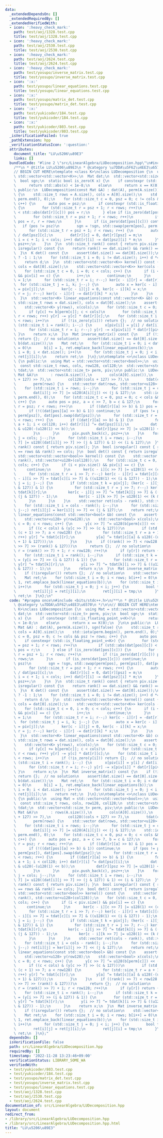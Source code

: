 ```yaml
---
data:
  _extendedDependsOn: []
  _extendedRequiredBy: []
  _extendedVerifiedWith:
  - icon: ':heavy_check_mark:'
    path: test/aoj/1328.test.cpp
    title: test/aoj/1328.test.cpp
  - icon: ':heavy_check_mark:'
    path: test/aoj/2530.test.cpp
    title: test/aoj/2530.test.cpp
  - icon: ':heavy_check_mark:'
    path: test/aoj/2624.test.cpp
    title: test/aoj/2624.test.cpp
  - icon: ':heavy_check_mark:'
    path: test/yosupo/inverse_matrix.test.cpp
    title: test/yosupo/inverse_matrix.test.cpp
  - icon: ':x:'
    path: test/yosupo/linear_equations.test.cpp
    title: test/yosupo/linear_equations.test.cpp
  - icon: ':x:'
    path: test/yosupo/matrix_det.test.cpp
    title: test/yosupo/matrix_det.test.cpp
  - icon: ':x:'
    path: test/yukicoder/184.test.cpp
    title: test/yukicoder/184.test.cpp
  - icon: ':x:'
    path: test/yukicoder/803.test.cpp
    title: test/yukicoder/803.test.cpp
  _isVerificationFailed: true
  _pathExtension: hpp
  _verificationStatusIcon: ':question:'
  attributes:
    document_title: "LU\u5206\u89E3"
    links: []
  bundledCode: "#line 2 \"src/LinearAlgebra/LUDecomposition.hpp\"\n#include <bits/stdc++.h>\n\
    /**\n * @title LU\u5206\u89E3\n * @category \u7DDA\u5F62\u4EE3\u6570\n */\n\n\
    // BEGIN CUT HERE\ntemplate <class K>\nclass LUDecomposition {\n  using Mat =\
    \ std::vector<std::vector<K>>;\n  Mat dat;\n  std::vector<std::size_t> perm, piv;\n\
    \  bool sgn;\n  static bool is_zero(K x) {\n    if constexpr (std::is_floating_point_v<K>)\n\
    \      return std::abs(x) < 1e-8;\n    else\n      return x == K(0);\n  }\n\n\
    \ public:\n  LUDecomposition(const Mat &A) : dat(A), perm(A.size()), sgn(false)\
    \ {\n    std::size_t rows = A.size(), cols = A[0].size();\n    std::iota(perm.begin(),\
    \ perm.end(), 0);\n    for (std::size_t c = 0, psz = 0; c != cols && psz != rows;\
    \ c++) {\n      auto pos = psz;\n      if constexpr (std::is_floating_point_v<K>)\
    \ {\n        for (std::size_t r = psz + 1; r < rows; r++)\n          if (std::abs(dat[pos][c])\
    \ < std::abs(dat[r][c])) pos = r;\n      } else if (is_zero(dat[pos][c])) {\n\
    \        for (std::size_t r = psz + 1; r < rows; r++)\n          if (!is_zero(dat[r][c]))\
    \ pos = r, r = rows;\n      }\n      if (is_zero(dat[pos][c])) continue;\n   \
    \   if (pos != psz)\n        sgn = !sgn, std::swap(perm[pos], perm[psz]), dat[pos].swap(dat[psz]);\n\
    \      for (std::size_t r = psz + 1; r < rows; r++) {\n        auto m = dat[r][c]\
    \ / dat[psz][c];\n        dat[r][c] = 0, dat[r][psz] = m;\n        for (std::size_t\
    \ i = c + 1; i < cols; i++) dat[r][i] -= dat[psz][i] * m;\n      }\n      piv.emplace_back(c),\
    \ psz++;\n    }\n  }\n  std::size_t rank() const { return piv.size(); }\n  bool\
    \ isregular() const {\n    return rank() == dat.size() && rank() == dat[0].size();\n\
    \  }\n  K det() const {\n    assert(dat.size() == dat[0].size());\n    K d = sgn\
    \ ? -1 : 1;\n    for (std::size_t i = 0; i != dat.size(); i++) d *= dat[i][i];\n\
    \    return d;\n  }\n  std::vector<std::vector<K>> kernel() const {\n    std::size_t\
    \ cols = dat[0].size();\n    std::vector<std::vector<K>> ker(cols - rank(), std::vector<K>(cols));\n\
    \    for (std::size_t c = 0, i = 0; c < cols; c++) {\n      if (i < piv.size()\
    \ && piv[i] == c) {\n        i++;\n        continue;\n      }\n      ker[c - i][c]\
    \ = 1;\n      for (std::size_t r = i; r--;) ker[c - i][r] = -dat[r][c];\n    \
    \  for (std::size_t j = i, k; j--;) {\n        auto x = ker[c - i][j] / dat[j][k\
    \ = piv[j]];\n        ker[c - i][j] = 0, ker[c - i][k] = x;\n        for (std::size_t\
    \ r = j; r--;) ker[c - i][r] -= dat[r][k] * x;\n      }\n    }\n    return ker;\n\
    \  }\n  std::vector<K> linear_equations(const std::vector<K> &b) const {\n   \
    \ std::size_t rows = dat.size(), cols = dat[0].size();\n    assert(rows <= b.size());\n\
    \    std::vector<K> y(rows), x(cols);\n    for (std::size_t c = 0; c < rows; c++)\n\
    \      if (y[c] += b[perm[c]]; c < cols)\n        for (std::size_t r = c + 1;\
    \ r < rows; r++) y[r] -= y[c] * dat[r][c];\n    for (std::size_t i = rank(); i\
    \ < rows; i++)\n      if (!is_zero(y[i])) return {};  // no solution\n    for\
    \ (std::size_t i = rank(); i--;) {\n      x[piv[i]] = y[i] / dat[i][piv[i]];\n\
    \      for (std::size_t r = i; r--;) y[r] -= x[piv[i]] * dat[r][piv[i]];\n   \
    \ }\n    return x;\n  }\n  Mat inverse_matrix() const {\n    if (!isregular())\
    \ return {};  // no solution\n    assert(dat.size() == dat[0].size());\n    std::vector<K>\
    \ b(dat.size());\n    Mat ret;\n    for (std::size_t i = 0; i < dat.size(); b[i++]\
    \ = 0)\n      b[i] = 1, ret.emplace_back(linear_equations(b));\n    for (std::size_t\
    \ i = 0; i < dat.size(); i++)\n      for (std::size_t j = 0; j < i; j++) std::swap(ret[i][j],\
    \ ret[j][i]);\n    return ret;\n  }\n};\n\ntemplate <>\nclass LUDecomposition<bool>\
    \ {\n public:\n  using Mat = std::vector<std::vector<bool>>;\n  using u128 = __uint128_t;\n\
    \  const std::size_t rows, cols, row128, col128;\n  std::vector<std::vector<u128>>\
    \ tdat;\n  std::vector<std::size_t> perm, piv;\n\n public:\n  LUDecomposition(const\
    \ Mat &A)\n      : rows(A.size()),\n        cols(A[0].size()),\n        row128((rows\
    \ + 127) >> 7),\n        col128((cols + 127) >> 7),\n        tdat(cols, std::vector<u128>(row128)),\n\
    \        perm(rows) {\n    std::vector dat(rows, std::vector<u128>(col128));\n\
    \    for (std::size_t i = rows; i--;)\n      for (std::size_t j = cols; j--;)\n\
    \        dat[i][j >> 7] |= u128(A[i][j]) << (j & 127);\n    std::iota(perm.begin(),\
    \ perm.end(), 0);\n    for (std::size_t c = 0, psz = 0; c < cols && psz < rows;\
    \ c++) {\n      auto pos = psz, a = c >> 7, b = c & 127;\n      for (std::size_t\
    \ r = psz; r < rows; r++)\n        if ((dat[r][a] >> b) & 1) pos = r, r = rows;\n\
    \      if (!((dat[pos][a] >> b) & 1)) continue;\n      if (pos != psz) std::swap(perm[pos],\
    \ perm[psz]), dat[pos].swap(dat[psz]);\n      for (std::size_t r = psz + 1; r\
    \ < rows; r++) {\n        if ((dat[r][a] >> b) & 1) {\n          for (auto i =\
    \ a + 1; i < col128; i++) dat[r][i] ^= dat[psz][i];\n          dat[r][a] ^= dat[psz][a]\
    \ & u128(-(u128(1) << b));\n          dat[r][psz >> 7] |= u128(1) << (psz & 127);\n\
    \        }\n      }\n      piv.push_back(c), psz++;\n    }\n    for (std::size_t\
    \ j = cols; j--;)\n      for (std::size_t i = rows; i--;)\n        tdat[j][i >>\
    \ 7] |= u128((dat[i][j >> 7] >> (j & 127)) & 1) << (i & 127);\n  }\n  std::size_t\
    \ rank() const { return piv.size(); }\n  bool isregular() const { return rank()\
    \ == rows && rank() == cols; }\n  bool det() const { return isregular(); }\n \
    \ std::vector<std::vector<bool>> kernel() const {\n    std::vector ker(cols -\
    \ rank(), std::vector<u128>(col128));\n    for (std::size_t c = 0, i = 0; c <\
    \ cols; c++) {\n      if (i < piv.size() && piv[i] == c) {\n        i++;\n   \
    \     continue;\n      }\n      ker[c - i][c >> 7] |= u128(1) << (c & 127);\n\
    \      for (std::size_t r = i >> 7; r--;) ker[c - i][r] = tdat[c][r];\n      ker[c\
    \ - i][i >> 7] = tdat[c][i >> 7] & ((u128(1) << (i & 127)) - 1);\n      for (std::size_t\
    \ j = i; j--;) {\n        if (std::size_t k = piv[j]; (ker[c - i][j >> 7] >> (j\
    \ & 127)) & 1) {\n          for (std::size_t r = j >> 7; r--;) ker[c - i][r] ^=\
    \ tdat[k][r];\n          ker[c - i][j >> 7] ^= tdat[k][j >> 7] & ((u128(1) <<\
    \ (j & 127)) - 1);\n          ker[c - i][k >> 7] |= u128(1) << (k & 127);\n  \
    \      }\n      }\n    }\n    std::vector ret(cols - rank(), std::vector<bool>(cols));\n\
    \    for (std::size_t i = cols - rank(); i--;)\n      for (std::size_t j = cols;\
    \ j--;) ret[i][j] = ker[i][j >> 7] << (j & 127);\n    return ret;\n  }\n  std::vector<bool>\
    \ linear_equations(const std::vector<bool> &b) const {\n    assert(rows <= b.size());\n\
    \    std::vector<u128> y(row128);\n    std::vector<bool> x(cols);\n    for (std::size_t\
    \ c = 0; c < rows; c++) {\n      y[c >> 7] ^= u128(b[perm[c]]) << (c & 127);\n\
    \      if ((c < cols) & (y[c >> 7] >> (c & 127)))\n        if (std::size_t a =\
    \ (c + 1) >> 7; a < row128) {\n          for (std::size_t r = a + 1; r < row128;\
    \ r++) y[r] ^= tdat[c][r];\n          y[a] ^= tdat[c][a] & u128(-(u128(1) << ((c\
    \ + 1) & 127)));\n        }\n    }\n    if ((rank() >> 7) < row128 && (y[rank()\
    \ >> 7] >> (rank() & 127)))\n      return {};  // no solution\n    for (std::size_t\
    \ r = (rank() >> 7) + 1; r < row128; r++)\n      if (y[r]) return {};  // no solution\n\
    \    for (std::size_t i = rank(); i--;)\n      if (std::size_t k = piv[i]; (x[k]\
    \ = (y[i >> 7] >> (i & 127)) & 1)) {\n        for (std::size_t r = i >> 7; r--;)\
    \ y[r] ^= tdat[k][r];\n        y[i >> 7] ^= tdat[k][i >> 7] & ((u128(1) << (i\
    \ & 127)) - 1);\n      }\n    return x;\n  }\n  Mat inverse_matrix() const {\n\
    \    if (!isregular()) return {};  // no solution\n    std::vector<bool> b(rows);\n\
    \    Mat ret;\n    for (std::size_t i = 0; i < rows; b[i++] = 0)\n      b[i] =\
    \ 1, ret.emplace_back(linear_equations(b));\n    for (std::size_t i = 0; i < rows;\
    \ i++)\n      for (std::size_t j = 0; j < i; j++) {\n        bool tmp = ret[i][j];\n\
    \        ret[i][j] = ret[j][i];\n        ret[j][i] = tmp;\n      }\n    return\
    \ ret;\n  }\n};\n"
  code: "#pragma once\n#include <bits/stdc++.h>\n/**\n * @title LU\u5206\u89E3\n *\
    \ @category \u7DDA\u5F62\u4EE3\u6570\n */\n\n// BEGIN CUT HERE\ntemplate <class\
    \ K>\nclass LUDecomposition {\n  using Mat = std::vector<std::vector<K>>;\n  Mat\
    \ dat;\n  std::vector<std::size_t> perm, piv;\n  bool sgn;\n  static bool is_zero(K\
    \ x) {\n    if constexpr (std::is_floating_point_v<K>)\n      return std::abs(x)\
    \ < 1e-8;\n    else\n      return x == K(0);\n  }\n\n public:\n  LUDecomposition(const\
    \ Mat &A) : dat(A), perm(A.size()), sgn(false) {\n    std::size_t rows = A.size(),\
    \ cols = A[0].size();\n    std::iota(perm.begin(), perm.end(), 0);\n    for (std::size_t\
    \ c = 0, psz = 0; c != cols && psz != rows; c++) {\n      auto pos = psz;\n  \
    \    if constexpr (std::is_floating_point_v<K>) {\n        for (std::size_t r\
    \ = psz + 1; r < rows; r++)\n          if (std::abs(dat[pos][c]) < std::abs(dat[r][c]))\
    \ pos = r;\n      } else if (is_zero(dat[pos][c])) {\n        for (std::size_t\
    \ r = psz + 1; r < rows; r++)\n          if (!is_zero(dat[r][c])) pos = r, r =\
    \ rows;\n      }\n      if (is_zero(dat[pos][c])) continue;\n      if (pos !=\
    \ psz)\n        sgn = !sgn, std::swap(perm[pos], perm[psz]), dat[pos].swap(dat[psz]);\n\
    \      for (std::size_t r = psz + 1; r < rows; r++) {\n        auto m = dat[r][c]\
    \ / dat[psz][c];\n        dat[r][c] = 0, dat[r][psz] = m;\n        for (std::size_t\
    \ i = c + 1; i < cols; i++) dat[r][i] -= dat[psz][i] * m;\n      }\n      piv.emplace_back(c),\
    \ psz++;\n    }\n  }\n  std::size_t rank() const { return piv.size(); }\n  bool\
    \ isregular() const {\n    return rank() == dat.size() && rank() == dat[0].size();\n\
    \  }\n  K det() const {\n    assert(dat.size() == dat[0].size());\n    K d = sgn\
    \ ? -1 : 1;\n    for (std::size_t i = 0; i != dat.size(); i++) d *= dat[i][i];\n\
    \    return d;\n  }\n  std::vector<std::vector<K>> kernel() const {\n    std::size_t\
    \ cols = dat[0].size();\n    std::vector<std::vector<K>> ker(cols - rank(), std::vector<K>(cols));\n\
    \    for (std::size_t c = 0, i = 0; c < cols; c++) {\n      if (i < piv.size()\
    \ && piv[i] == c) {\n        i++;\n        continue;\n      }\n      ker[c - i][c]\
    \ = 1;\n      for (std::size_t r = i; r--;) ker[c - i][r] = -dat[r][c];\n    \
    \  for (std::size_t j = i, k; j--;) {\n        auto x = ker[c - i][j] / dat[j][k\
    \ = piv[j]];\n        ker[c - i][j] = 0, ker[c - i][k] = x;\n        for (std::size_t\
    \ r = j; r--;) ker[c - i][r] -= dat[r][k] * x;\n      }\n    }\n    return ker;\n\
    \  }\n  std::vector<K> linear_equations(const std::vector<K> &b) const {\n   \
    \ std::size_t rows = dat.size(), cols = dat[0].size();\n    assert(rows <= b.size());\n\
    \    std::vector<K> y(rows), x(cols);\n    for (std::size_t c = 0; c < rows; c++)\n\
    \      if (y[c] += b[perm[c]]; c < cols)\n        for (std::size_t r = c + 1;\
    \ r < rows; r++) y[r] -= y[c] * dat[r][c];\n    for (std::size_t i = rank(); i\
    \ < rows; i++)\n      if (!is_zero(y[i])) return {};  // no solution\n    for\
    \ (std::size_t i = rank(); i--;) {\n      x[piv[i]] = y[i] / dat[i][piv[i]];\n\
    \      for (std::size_t r = i; r--;) y[r] -= x[piv[i]] * dat[r][piv[i]];\n   \
    \ }\n    return x;\n  }\n  Mat inverse_matrix() const {\n    if (!isregular())\
    \ return {};  // no solution\n    assert(dat.size() == dat[0].size());\n    std::vector<K>\
    \ b(dat.size());\n    Mat ret;\n    for (std::size_t i = 0; i < dat.size(); b[i++]\
    \ = 0)\n      b[i] = 1, ret.emplace_back(linear_equations(b));\n    for (std::size_t\
    \ i = 0; i < dat.size(); i++)\n      for (std::size_t j = 0; j < i; j++) std::swap(ret[i][j],\
    \ ret[j][i]);\n    return ret;\n  }\n};\n\ntemplate <>\nclass LUDecomposition<bool>\
    \ {\n public:\n  using Mat = std::vector<std::vector<bool>>;\n  using u128 = __uint128_t;\n\
    \  const std::size_t rows, cols, row128, col128;\n  std::vector<std::vector<u128>>\
    \ tdat;\n  std::vector<std::size_t> perm, piv;\n\n public:\n  LUDecomposition(const\
    \ Mat &A)\n      : rows(A.size()),\n        cols(A[0].size()),\n        row128((rows\
    \ + 127) >> 7),\n        col128((cols + 127) >> 7),\n        tdat(cols, std::vector<u128>(row128)),\n\
    \        perm(rows) {\n    std::vector dat(rows, std::vector<u128>(col128));\n\
    \    for (std::size_t i = rows; i--;)\n      for (std::size_t j = cols; j--;)\n\
    \        dat[i][j >> 7] |= u128(A[i][j]) << (j & 127);\n    std::iota(perm.begin(),\
    \ perm.end(), 0);\n    for (std::size_t c = 0, psz = 0; c < cols && psz < rows;\
    \ c++) {\n      auto pos = psz, a = c >> 7, b = c & 127;\n      for (std::size_t\
    \ r = psz; r < rows; r++)\n        if ((dat[r][a] >> b) & 1) pos = r, r = rows;\n\
    \      if (!((dat[pos][a] >> b) & 1)) continue;\n      if (pos != psz) std::swap(perm[pos],\
    \ perm[psz]), dat[pos].swap(dat[psz]);\n      for (std::size_t r = psz + 1; r\
    \ < rows; r++) {\n        if ((dat[r][a] >> b) & 1) {\n          for (auto i =\
    \ a + 1; i < col128; i++) dat[r][i] ^= dat[psz][i];\n          dat[r][a] ^= dat[psz][a]\
    \ & u128(-(u128(1) << b));\n          dat[r][psz >> 7] |= u128(1) << (psz & 127);\n\
    \        }\n      }\n      piv.push_back(c), psz++;\n    }\n    for (std::size_t\
    \ j = cols; j--;)\n      for (std::size_t i = rows; i--;)\n        tdat[j][i >>\
    \ 7] |= u128((dat[i][j >> 7] >> (j & 127)) & 1) << (i & 127);\n  }\n  std::size_t\
    \ rank() const { return piv.size(); }\n  bool isregular() const { return rank()\
    \ == rows && rank() == cols; }\n  bool det() const { return isregular(); }\n \
    \ std::vector<std::vector<bool>> kernel() const {\n    std::vector ker(cols -\
    \ rank(), std::vector<u128>(col128));\n    for (std::size_t c = 0, i = 0; c <\
    \ cols; c++) {\n      if (i < piv.size() && piv[i] == c) {\n        i++;\n   \
    \     continue;\n      }\n      ker[c - i][c >> 7] |= u128(1) << (c & 127);\n\
    \      for (std::size_t r = i >> 7; r--;) ker[c - i][r] = tdat[c][r];\n      ker[c\
    \ - i][i >> 7] = tdat[c][i >> 7] & ((u128(1) << (i & 127)) - 1);\n      for (std::size_t\
    \ j = i; j--;) {\n        if (std::size_t k = piv[j]; (ker[c - i][j >> 7] >> (j\
    \ & 127)) & 1) {\n          for (std::size_t r = j >> 7; r--;) ker[c - i][r] ^=\
    \ tdat[k][r];\n          ker[c - i][j >> 7] ^= tdat[k][j >> 7] & ((u128(1) <<\
    \ (j & 127)) - 1);\n          ker[c - i][k >> 7] |= u128(1) << (k & 127);\n  \
    \      }\n      }\n    }\n    std::vector ret(cols - rank(), std::vector<bool>(cols));\n\
    \    for (std::size_t i = cols - rank(); i--;)\n      for (std::size_t j = cols;\
    \ j--;) ret[i][j] = ker[i][j >> 7] << (j & 127);\n    return ret;\n  }\n  std::vector<bool>\
    \ linear_equations(const std::vector<bool> &b) const {\n    assert(rows <= b.size());\n\
    \    std::vector<u128> y(row128);\n    std::vector<bool> x(cols);\n    for (std::size_t\
    \ c = 0; c < rows; c++) {\n      y[c >> 7] ^= u128(b[perm[c]]) << (c & 127);\n\
    \      if ((c < cols) & (y[c >> 7] >> (c & 127)))\n        if (std::size_t a =\
    \ (c + 1) >> 7; a < row128) {\n          for (std::size_t r = a + 1; r < row128;\
    \ r++) y[r] ^= tdat[c][r];\n          y[a] ^= tdat[c][a] & u128(-(u128(1) << ((c\
    \ + 1) & 127)));\n        }\n    }\n    if ((rank() >> 7) < row128 && (y[rank()\
    \ >> 7] >> (rank() & 127)))\n      return {};  // no solution\n    for (std::size_t\
    \ r = (rank() >> 7) + 1; r < row128; r++)\n      if (y[r]) return {};  // no solution\n\
    \    for (std::size_t i = rank(); i--;)\n      if (std::size_t k = piv[i]; (x[k]\
    \ = (y[i >> 7] >> (i & 127)) & 1)) {\n        for (std::size_t r = i >> 7; r--;)\
    \ y[r] ^= tdat[k][r];\n        y[i >> 7] ^= tdat[k][i >> 7] & ((u128(1) << (i\
    \ & 127)) - 1);\n      }\n    return x;\n  }\n  Mat inverse_matrix() const {\n\
    \    if (!isregular()) return {};  // no solution\n    std::vector<bool> b(rows);\n\
    \    Mat ret;\n    for (std::size_t i = 0; i < rows; b[i++] = 0)\n      b[i] =\
    \ 1, ret.emplace_back(linear_equations(b));\n    for (std::size_t i = 0; i < rows;\
    \ i++)\n      for (std::size_t j = 0; j < i; j++) {\n        bool tmp = ret[i][j];\n\
    \        ret[i][j] = ret[j][i];\n        ret[j][i] = tmp;\n      }\n    return\
    \ ret;\n  }\n};"
  dependsOn: []
  isVerificationFile: false
  path: src/LinearAlgebra/LUDecomposition.hpp
  requiredBy: []
  timestamp: '2022-11-28 13:23:46+09:00'
  verificationStatus: LIBRARY_SOME_WA
  verifiedWith:
  - test/yukicoder/803.test.cpp
  - test/yukicoder/184.test.cpp
  - test/yosupo/matrix_det.test.cpp
  - test/yosupo/inverse_matrix.test.cpp
  - test/yosupo/linear_equations.test.cpp
  - test/aoj/1328.test.cpp
  - test/aoj/2530.test.cpp
  - test/aoj/2624.test.cpp
documentation_of: src/LinearAlgebra/LUDecomposition.hpp
layout: document
redirect_from:
- /library/src/LinearAlgebra/LUDecomposition.hpp
- /library/src/LinearAlgebra/LUDecomposition.hpp.html
title: "LU\u5206\u89E3"
---
```

